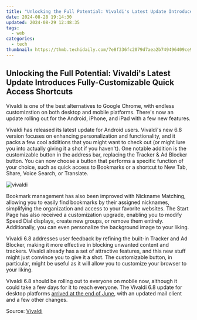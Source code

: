 ```yaml
---
title: "Unlocking the Full Potential: Vivaldi's Latest Update Introduces Fully-Customizable Quick Access Shortcuts"
date: 2024-08-28 19:14:30
updated: 2024-08-29 12:48:35
tags:
  - web
categories:
  - tech
thumbnail: https://thmb.techidaily.com/7e8f336fc2079d7aea2b749496409ce99e4eee3883904481ad00375958028d28.jpg
---
```


## Unlocking the Full Potential: Vivaldi's Latest Update Introduces Fully-Customizable Quick Access Shortcuts

Vivaldi is one of the best alternatives to Google Chrome, with endless customizstion on both desktop and mobile platforms. There's now an update rolling out for the Android, iPhone, and iPad with a few new features.

 Vivaldi has released its latest update for Android users. Vivaldi's new 6.8 version focuses on enhancing personalization and functionality, and it packs a few cool additions that you might want to check out (or might lure you into actually giving it a shot if you haven't). One notable addition is the customizable button in the address bar, replacing the Tracker & Ad Blocker button. You can now choose a button that performs a specific function of your choice, such as quick access to Bookmarks or a shortcut to New Tab, Share, Voice Search, or Translate.

![vivaldi](https://static1.howtogeekimages.com/wordpress/wp-content/uploads/2024/07/vivaldi.jpg) 

 Bookmark management has also been improved with Nickname Matching, allowing you to easily find bookmarks by their assigned nicknames, simplifying the organization and access to your favorite websites. The Start Page has also received a customization upgrade, enabling you to modify Speed Dial displays, create new groups, or remove them entirely. Additionally, you can even personalize the background image to your liking.

 Vivaldi 6.8 addresses user feedback by refining the built-in Tracker and Ad Blocker, making it more effective in blocking unwanted content and trackers. Vivaldi already has a set of attractive features, and this new stuff might just convince you to give it a shot. The customizable button, in particular, might be useful as it will allow you to customize your browser to your liking.

 Vivaldi 6.8 should be rolling out to everyone on mobile now, although it could take a few days for it to reach everyone. The Vivaldi 6.8 update for desktop platforms [arrived at the end of June](https://win11.techidaily.com/addressing-win11-crashes-with-exception-handlers/), with an updated mail client and a few other changes.

 Source: [Vivaldi](https://vivaldi.com/blog/vivaldi-on-android-6-8/)

<ins class="adsbygoogle"
     style="display:block"
     data-ad-format="autorelaxed"
     data-ad-client="ca-pub-7571918770474297"
     data-ad-slot="1223367746"></ins>



<ins class="adsbygoogle"
     style="display:block"
     data-ad-client="ca-pub-7571918770474297"
     data-ad-slot="8358498916"
     data-ad-format="auto"
     data-full-width-responsive="true"></ins>
